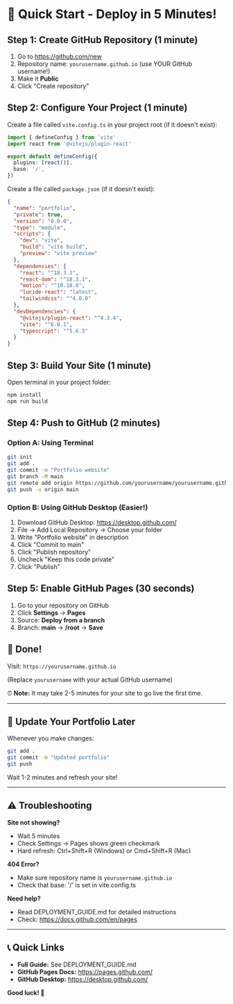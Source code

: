 # 🚀 Quick Start - Deploy in 5 Minutes!

## Step 1: Create GitHub Repository (1 minute)

1. Go to https://github.com/new
2. Repository name: `yourusername.github.io` (use YOUR GitHub username!)
3. Make it **Public**
4. Click "Create repository"

## Step 2: Configure Your Project (1 minute)

Create a file called `vite.config.ts` in your project root (if it doesn't exist):

```typescript
import { defineConfig } from 'vite'
import react from '@vitejs/plugin-react'

export default defineConfig({
  plugins: [react()],
  base: '/',
})
```

Create a file called `package.json` (if it doesn't exist):

```json
{
  "name": "portfolio",
  "private": true,
  "version": "0.0.0",
  "type": "module",
  "scripts": {
    "dev": "vite",
    "build": "vite build",
    "preview": "vite preview"
  },
  "dependencies": {
    "react": "^18.3.1",
    "react-dom": "^18.3.1",
    "motion": "^10.18.0",
    "lucide-react": "latest",
    "tailwindcss": "^4.0.0"
  },
  "devDependencies": {
    "@vitejs/plugin-react": "^4.3.4",
    "vite": "^6.0.1",
    "typescript": "^5.6.3"
  }
}
```

## Step 3: Build Your Site (1 minute)

Open terminal in your project folder:

```bash
npm install
npm run build
```

## Step 4: Push to GitHub (2 minutes)

### Option A: Using Terminal

```bash
git init
git add .
git commit -m "Portfolio website"
git branch -M main
git remote add origin https://github.com/yourusername/yourusername.github.io.git
git push -u origin main
```

### Option B: Using GitHub Desktop (Easier!)

1. Download GitHub Desktop: https://desktop.github.com/
2. File → Add Local Repository → Choose your folder
3. Write "Portfolio website" in description
4. Click "Commit to main"
5. Click "Publish repository"
6. Uncheck "Keep this code private"
7. Click "Publish"

## Step 5: Enable GitHub Pages (30 seconds)

1. Go to your repository on GitHub
2. Click **Settings** → **Pages**
3. Source: **Deploy from a branch**
4. Branch: **main** → **/root** → **Save**

## 🎉 Done!

Visit: `https://yourusername.github.io`

(Replace `yourusername` with your actual GitHub username)

⏰ **Note:** It may take 2-5 minutes for your site to go live the first time.

---

## 🔄 Update Your Portfolio Later

Whenever you make changes:

```bash
git add .
git commit -m "Updated portfolio"
git push
```

Wait 1-2 minutes and refresh your site!

---

## ⚠️ Troubleshooting

**Site not showing?**
- Wait 5 minutes
- Check Settings → Pages shows green checkmark
- Hard refresh: Ctrl+Shift+R (Windows) or Cmd+Shift+R (Mac)

**404 Error?**
- Make sure repository name is `yourusername.github.io`
- Check that base: '/' is set in vite.config.ts

**Need help?**
- Read DEPLOYMENT_GUIDE.md for detailed instructions
- Check: https://docs.github.com/en/pages

---

## 📞 Quick Links

- **Full Guide:** See DEPLOYMENT_GUIDE.md
- **GitHub Pages Docs:** https://pages.github.com/
- **GitHub Desktop:** https://desktop.github.com/

**Good luck! 🚀**
